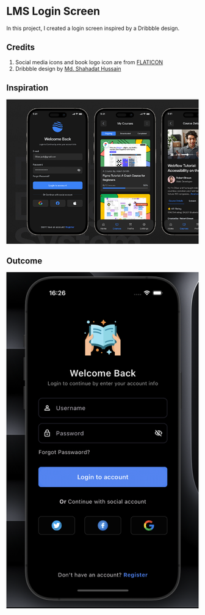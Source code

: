 # LMS Login Screen

In this project, I created a login screen inspired by a Dribbble design.

## Credits

1. Social media icons and book logo icon are from [FLATICON](https://www.flaticon.com/)
2. Dribbble design by [Md. Shahadat Hussain](https://dribbble.com/shots/24177762-LMS-Mobile-App-Design-Dark)

## Inspiration

![Login Screen](inspiration.png)

## Outcome
 ![Login Screen](image.png)